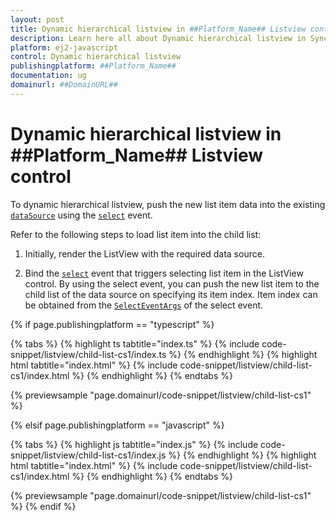 ```yaml
---
layout: post
title: Dynamic hierarchical listview in ##Platform_Name## Listview control | Syncfusion
description: Learn here all about Dynamic hierarchical listview in Syncfusion ##Platform_Name## Listview control of Syncfusion Essential JS 2 and more.
platform: ej2-javascript
control: Dynamic hierarchical listview 
publishingplatform: ##Platform_Name##
documentation: ug
domainurl: ##DomainURL##
---
```


# Dynamic hierarchical listview in ##Platform_Name## Listview control

To dynamic hierarchical listview, push the new list item data into the existing [`dataSource`](../../api/list-view/#datasource) using the [`select`](../../api/list-view/#select) event.

Refer to the following steps to load list item into the child list:

1. Initially, render the ListView with the required data source.

2. Bind the [`select`](../../api/list-view/#select) event that triggers selecting list item in the ListView control. By using the select event, you can push the new list item to the child list of the data source on specifying its item index. Item index can be obtained from the
[`SelectEventArgs`](../../api/list-view/selectEventArgs/) of the select event.

{% if page.publishingplatform == "typescript" %}

 {% tabs %}
{% highlight ts tabtitle="index.ts" %}
{% include code-snippet/listview/child-list-cs1/index.ts %}
{% endhighlight %}
{% highlight html tabtitle="index.html" %}
{% include code-snippet/listview/child-list-cs1/index.html %}
{% endhighlight %}
{% endtabs %}
        
{% previewsample "page.domainurl/code-snippet/listview/child-list-cs1" %}

{% elsif page.publishingplatform == "javascript" %}

{% tabs %}
{% highlight js tabtitle="index.js" %}
{% include code-snippet/listview/child-list-cs1/index.js %}
{% endhighlight %}
{% highlight html tabtitle="index.html" %}
{% include code-snippet/listview/child-list-cs1/index.html %}
{% endhighlight %}
{% endtabs %}

{% previewsample "page.domainurl/code-snippet/listview/child-list-cs1" %}
{% endif %}
